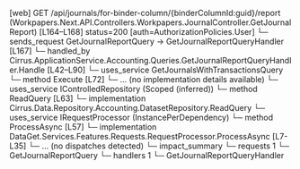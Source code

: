 [web] GET /api/journals/for-binder-column/{binderColumnId:guid}/report  (Workpapers.Next.API.Controllers.Workpapers.JournalController.GetJournalReport)  [L164–L168] status=200 [auth=AuthorizationPolicies.User]
  └─ sends_request GetJournalReportQuery -> GetJournalReportQueryHandler [L167]
    └─ handled_by Cirrus.ApplicationService.Accounting.Queries.GetJournalReportQueryHandler.Handle [L42–L90]
      └─ uses_service GetJournalsWithTransactionsQuery
        └─ method Execute [L72]
          └─ ... (no implementation details available)
      └─ uses_service IControlledRepository<Dataset> (Scoped (inferred))
        └─ method ReadQuery [L63]
          └─ implementation Cirrus.Data.Repository.Accounting.DatasetRepository.ReadQuery
      └─ uses_service IRequestProcessor (InstancePerDependency)
        └─ method ProcessAsync [L57]
          └─ implementation DataGet.Services.Features.Requests.RequestProcessor.ProcessAsync [L7-L35]
            └─ ... (no dispatches detected)
  └─ impact_summary
    └─ requests 1
      └─ GetJournalReportQuery
    └─ handlers 1
      └─ GetJournalReportQueryHandler

